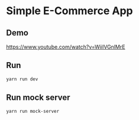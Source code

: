 # Simple E-Commerce App
## Demo
https://www.youtube.com/watch?v=WiiIVGnlMrE
## Run 
```bash
yarn run dev
```
## Run mock server
```bash
yarn run mock-server
```
